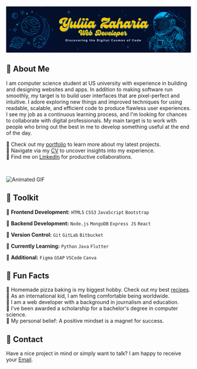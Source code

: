 ![My Image](https://github.com/YuliiaZaharia/YuliiaZaharia/blob/42eb5369193f8761534d90da302d77dcc2ad216f/header-github4.png)
 
## 🧬 About Me

I am computer science student at US university with experience in building and designing websites and apps. In addition to making software run smoothly, my target is to build user interfaces that are pixel-perfect and intuitive. I adore exploring new things and improved techniques for using readable, scalable, and efficient code to produce flawless user experiences. I see my job as a continuous learning process, and I'm looking for chances to collaborate with digital professionals. My main target is to work with people who bring out the best in me to develop something useful at the end of the day.
 
🔶 Check out my [portfolio](https://fabulous-phoenix-73e5e4.netlify.app/) to learn more about my latest projects.
</br>
🔶 Navigate via my [CV](https://drive.google.com/file/d/1pW_SRGPd5UGK7VW_k8PJaszU77A0gVU5/view?usp=sharing) to uncover insights into my experience.
</br>
🔶 Find me on [LinkedIn](https://www.linkedin.com/in/yuliia-zaharia/) for productive collaborations.
</div>

</br>
 
![Animated GIF](https://media1.giphy.com/media/v1.Y2lkPTc5MGI3NjExcXphNW9naG5ydXNzbTk3OG1kemV5Mms5dTBpaHpzZHB6anZtbmFkdiZlcD12MV9pbnRlcm5hbF9naWZfYnlfaWQmY3Q9Zw/ko7twHhomhk8E/giphy.gif)
 
## 🦾 Toolkit

🔷 **Frontend Development:** `HTML5` `CSS3` `JavaScript` `Bootstrap`

🔷 **Backend Development:** `Node.js` `MongoDB` `Express JS` `React` 
 
🔷 **Version Control:** `Git` `GitLab` `Bitbucket`

🔷 **Currently Learning:** `Python` `Java` `Flutter` 

🔷 **Additional:** `Figma` `GSAP` `VSCode` `Canva` 
 
## 🔮 Fun Facts 

🍕 Homemade pizza baking is my biggest hobby. Check out my best [recipes](https://zippy-palmier-78a2fe.netlify.app/). 
</br>
🧭 As an international kid, I am feeling comfortable being worldwide.
</br>
📝 I am a web developer with a background in journalism and education.
</br>
🔭 I've been awarded a scholarship for a bachelor's degree in computer science.
</br>
🧲 My personal belief: A positive mindset is a magnet for success. 

## 📩 Contact

Have a nice project in mind or simply want to talk? I am happy to receive your [Email](mailto:yuliia.zaharia@gmail.com). 

</div>
